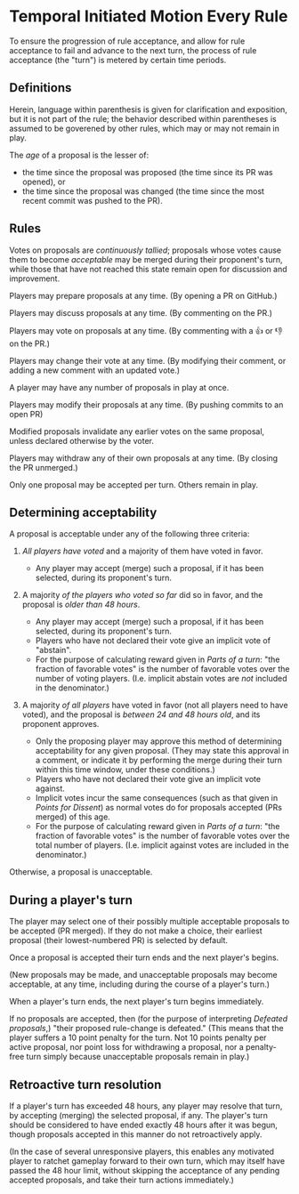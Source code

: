 # Temporal Initiated Motion Every Rule

To ensure the progression of rule acceptance, and allow for rule acceptance to fail and advance to the next turn, the process of rule acceptance (the "turn") is metered by certain time periods.

## Definitions

Herein, language within parenthesis is given for clarification and exposition, but it is not part of the rule; the behavior described within parentheses is assumed to be goverened by other rules, which may or may not remain in play.

The _age_ of a proposal is the lesser of:

- the time since the proposal was proposed (the time since its PR was opened), or
- the time since the proposal was changed (the time since the most recent commit was pushed to the PR).

## Rules

Votes on proposals are _continuously tallied_; proposals whose votes cause them to become _acceptable_ may be merged during their proponent's turn, while those that have not reached this state remain open for discussion and improvement.

Players may prepare proposals at any time. (By opening a PR on GitHub.)

Players may discuss proposals at any time. (By commenting on the PR.)

Players may vote on proposals at any time. (By commenting with a :+1: or :-1: on the PR.)

Players may change their vote at any time. (By modifying their comment, or adding a new comment with an updated vote.)

A player may have any number of proposals in play at once.

Players may modify their proposals at any time. (By pushing commits to an open PR)

Modified proposals invalidate any earlier votes on the same proposal, unless declared otherwise by the voter.

Players may withdraw any of their own proposals at any time. (By closing the PR unmerged.)

Only one proposal may be accepted per turn. Others remain in play.

## Determining acceptability

A proposal is acceptable under any of the following three criteria:

1. _All players have voted_ and a majority of them have voted in favor.

    - Any player may accept (merge) such a proposal, if it has been selected, during its proponent's turn.

2. A majority _of the players who voted so far_ did so in favor, and the proposal is _older than 48 hours_.

    - Any player may accept (merge) such a proposal, if it has been selected, during its proponent's turn.
    - Players who have not declared their vote give an implicit vote of "abstain".
    - For the purpose of calculating reward given in _Parts of a turn_: "the fraction of favorable votes" is the number of favorable votes over the number of voting players. (I.e. implicit abstain votes are _not_ included in the denominator.)

3. A majority _of all players_ have voted in favor (not all players need to have voted), and the proposal is _between 24 and 48 hours old_, and its proponent approves.

    - Only the proposing player may approve this method of determining acceptability for any given proposal. (They may state this approval in a comment, or indicate it by performing the merge during their turn within this time window, under these conditions.)
    - Players who have not declared their vote give an implicit vote against.
    - Implicit votes incur the same consequences (such as that given in _Points for Dissent_) as normal votes do for proposals accepted (PRs merged) of this age.
    - For the purpose of calculating reward given in _Parts of a turn_: "the fraction of favorable votes" is the number of favorable votes over the total number of players. (I.e. implicit against votes are included in the denominator.)

Otherwise, a proposal is unacceptable.

## During a player's turn

The player may select one of their possibly multiple acceptable proposals to be accepted (PR merged). If they do not make a choice, their earliest proposal (their lowest-numbered PR) is selected by default.

Once a proposal is accepted their turn ends and the next player's begins.

(New proposals may be made, and unacceptable proposals may become acceptable, at any time, including during the course of a player's turn.)

When a player's turn ends, the next player's turn begins immediately.

If no proposals are accepted, then (for the purpose of interpreting _Defeated proposals_,) "their proposed rule-change is defeated." (This means that the player suffers a 10 point penalty for the turn. Not 10 points penalty per active proposal, nor point loss for withdrawing a proposal, nor a penalty-free turn simply because unacceptable proposals remain in play.)

## Retroactive turn resolution

If a player's turn has exceeded 48 hours, any player may resolve that turn, by accepting (merging) the selected proposal, if any. The player's turn should be considered to have ended exactly 48 hours after it was begun, though proposals accepted in this manner do not retroactively apply.

(In the case of several unresponsive players, this enables any motivated player to ratchet gameplay forward to their own turn, which may itself have passed the 48 hour limit, without skipping the acceptance of any pending accepted proposals, and take their turn actions immediately.)
